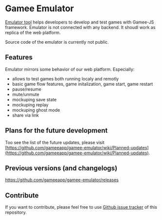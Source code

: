 # Gamee Emulator

[Emulator tool](http://emulator.gameeapp.com/) helps developers to develop and test games with Gamee-JS framework. Emulator is not connected with any backend. It shoudl work as replica of the web platform. 

Source code of the emulator is currently not public. 

## Features

Emulator mirrors some behavior of our web platform. Especially: 

 - allows to test games both running localy and remotly
 - basic game flow features, game initalization, game start, game restart
 - pause/resume
 - mute/unmute
 - mockuping save state
 - mockuping replay
 - mockuping ghost mode
 - share via link
 
## Plans for the future development

Too see the list of the future updates, please visit [https://github.com/gameeapp/gamee-emulator/wiki/Planned-updates](https://github.com/gameeapp/gamee-emulator/wiki/Planned-updates). 

## Previous versions (and changelogs)

https://github.com/gameeapp/gamee-emulator/releases

## Contribute

If you want to contribute, please feel free to use [Github issue tracker](https://github.com/gameeapp/gamee-emulator/issues) of this repository. 
